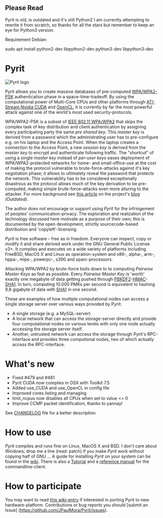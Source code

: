 ## Please Read

Pyrit is old, is outdated and it's still Python2 I am currently attempting to rewrite it from scratch, so thanks for all the stars but remember to keep an eye for Python3 version.


Requirement Debian:

sudo apt install python2-dev libpython2-dev python3-dev libpython3-dev


# Pyrit #

![Pyrit logo](https://github.com/JPaulMora/Pyrit/blob/master/Pyrit-logo.png)


Pyrit allows you to create massive databases of pre-computed  [WPA/WPA2-PSK](https://secure.wikimedia.org/wikipedia/en/wiki/Wi-Fi_Protected_Access) authentication phase in a space-time-tradeoff. 
By using the computational power of Multi-Core CPUs and other platforms through [ATI-Stream](http://ati.amd.com/technology/streamcomputing/),[Nvidia CUDA](http://www.nvidia.com/object/cuda_home_new.html) and [OpenCL](http://www.khronos.org/opencl/), 
it is currently by far the most powerful attack against one of the world's most used security-protocols.

WPA/WPA2-PSK is a subset of [IEEE 802.11 WPA/WPA2](https://secure.wikimedia.org/wikipedia/en/wiki/Wi-Fi_Protected_Access) that skips the complex task of key distribution and client authentication by assigning every participating party the same _pre shared key_. 
This _master key_ is derived from a password which the administrating user has to pre-configure e.g. on his laptop and the Access Point. When the laptop creates a connection to the Access Point, a new _session key_ is derived from the _master key_ to encrypt and authenticate following traffic. 
The "shortcut" of using a single _master key_ instead of _per-user keys_ eases deployment of WPA/WPA2-protected networks for home- and small-office-use at the cost of making the protocol vulnerable to brute-force-attacks against it's key negotiation phase; 
it allows to ultimately reveal the password that protects the network. This vulnerability has to be considered exceptionally disastrous as the protocol allows much of the key derivation to be pre-computed, making simple brute-force-attacks even more alluring to the attacker.
For more background see [this article](http://pyrit.wordpress.com/the-twilight-of-wi-fi-protected-access/) on the project's [blog](http://pyrit.wordpress.com) *_(Outdated)_*.

The author does not encourage or support using _Pyrit_ for the infringement of peoples' communication-privacy. 
The exploration and realization of the technology discussed here motivate as a purpose of their own; this is documented by the open development, 
strictly sourcecode-based distribution and 'copyleft'-licensing.

_Pyrit_ is free software - free as in freedom. Everyone can inspect, copy or modify it and share derived work under the GNU General Public License v3+.
It compiles and executes on a wide variety of platforms including FreeBSD, MacOS X and Linux as operation-system and x86-, alpha-, arm-, hppa-, mips-, powerpc-, s390 and sparc-processors.


Attacking WPA/WPA2 by brute-force boils down to to computing _Pairwise Master Keys_ as fast as possible. 
Every _Pairwise Master Key_ is 'worth' exactly one megabyte of data getting pushed through [PBKDF2](http://en.wikipedia.org/wiki/PBKDF2)-[HMAC](http://en.wikipedia.org/wiki/Hmac)-[SHA1](http://en.wikipedia.org/wiki/SHA_hash_functions). 
In turn, computing 10.000 PMKs per second is equivalent to hashing 9,8 gigabyte of data with [SHA1](http://en.wikipedia.org/wiki/SHA_hash_functions) in one second.


These are examples of how multiple computational nodes can access a single storage server over various ways provided by Pyrit:

  * A single storage (e.g. a MySQL-server)
  * A local network that can access the storage-server directly and provide four computational nodes on various levels with only one node actually accessing the storage server itself.
  * Another, untrusted network can access the storage through Pyrit's RPC-interface and provides three computional nodes, two of which actually access the RPC-interface.

# What's new #

 * Fixed #479 and #481
 * Pyrit CUDA now compiles in OSX with Toolkit 7.5
 * Added use_CUDA and use_OpenCL in config file
 * Improved cores listing and managing
 * limit_ncpus now disables all CPUs when set to value <=  0
 * Improve CCMP packet identification, thanks to yannayl
 
See [CHANGELOG](https://github.com/JPaulMora/Pyrit/blob/master/CHANGELOG) file for a better description.
 

# How to use #

_Pyrit_ compiles and runs fine on Linux, MacOS X and BSD. I don't care about Windows; drop me a line (read: patch) if you make _Pyrit_ work without copying half of GNU ...
A guide for installing _Pyrit_ on your system can be found in the [wiki](https://github.com/JPaulMora/Pyrit/wiki). There is also a [Tutorial](https://github.com/JPaulMora/Pyrit/wiki/Usage) and a [reference manual](https://github.com/JPaulMora/Pyrit/wiki/ReferenceManual) for the commandline-client.


# How to participate #

You may want to read [this wiki-entry](https://github.com/JPaulMora/Pyrit/wiki/ExtendPyrit) if interested in porting Pyrit to new hardware-platform.
Contributions or bug reports you should [submit an Issue] (https://github.com/JPaulMora/Pyrit/issues).
